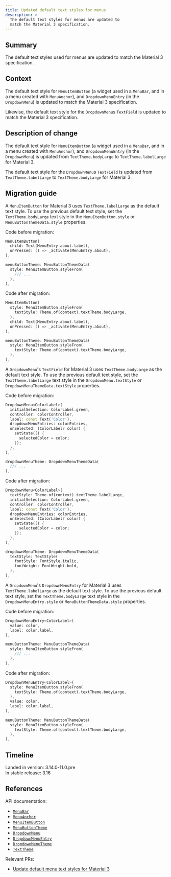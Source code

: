 ```yaml
---
title: Updated default text styles for menus
description: >
  The default text styles for menus are updated to
  match the Material 3 specification.
---
```


## Summary

The default text styles used for menus are updated
to match the Material 3 specification.

## Context

The default text style for `MenuItemButton` (a widget used
in a `MenuBar`, and in a menu created with `MenuAnchor`), 
and `DropdownMenuEntry` (in the `DropdownMenu`) is
updated to match the Material 3 specification.

Likewise, the default text style for the `DropdownMenu`s `TextField` is updated
to match the Material 3 specification.

## Description of change

The default text style for `MenuItemButton` (a widget used
in a `MenuBar`, and in a menu created with `MenuAnchor`), 
and `DropdownMenuEntry` (in the `DropdownMenu`) is updated from
`TextTheme.bodyLarge` to `TextTheme.labelLarge` for Material 3.

The default text style for the `DropdownMenu`s `TextField` is updated from
`TextTheme.labelLarge` to `TextTheme.bodyLarge` for Material 3.

## Migration guide

A `MenuItemButton` for Material 3 uses
`TextTheme.labelLarge` as the default text style. 
To use the previous default text style, set the `TextTheme.bodyLarge` text style
in the `MenuItemButton.style` or `MenuButtonThemeData.style` properties.

Code before migration:

```dart
MenuItemButton(
  child: Text(MenuEntry.about.label),
  onPressed: () => _activate(MenuEntry.about),
),
```

```dart
menuButtonTheme: MenuButtonThemeData(
  style: MenuItemButton.styleFrom(
    /// ...
  ),
),
```

Code after migration:

```dart
MenuItemButton(
  style: MenuItemButton.styleFrom(
    textStyle: Theme.of(context).textTheme.bodyLarge,
  ),
  child: Text(MenuEntry.about.label),
  onPressed: () => _activate(MenuEntry.about),
),
```

```dart
menuButtonTheme: MenuButtonThemeData(
  style: MenuItemButton.styleFrom(
    textStyle: Theme.of(context).textTheme.bodyLarge,
  ),
),
```

A `DropdownMenu`'s `TextField` for Material 3 
uses `TextTheme.bodyLarge` as the default text style. 
To use the previous default text style, 
set the `TextTheme.labelLarge` text style in 
the `DropdownMenu.textStyle` or `DropdownMenuThemeData.textStyle` properties.

Code before migration:

```dart
DropdownMenu<ColorLabel>(
  initialSelection: ColorLabel.green,
  controller: colorController,
  label: const Text('Color'),
  dropdownMenuEntries: colorEntries,
  onSelected: (ColorLabel? color) {
    setState(() {
      selectedColor = color;
    });
  },
),
```

```dart
dropdownMenuTheme: DropdownMenuThemeData(
  /// ...
),
```

Code after migration:

```dart
DropdownMenu<ColorLabel>(
  textStyle: Theme.of(context).textTheme.labelLarge,
  initialSelection: ColorLabel.green,
  controller: colorController,
  label: const Text('Color'),
  dropdownMenuEntries: colorEntries,
  onSelected: (ColorLabel? color) {
    setState(() {
      selectedColor = color;
    });
  },
),
```

```dart
dropdownMenuTheme: DropdownMenuThemeData(
  textStyle: TextStyle(
    fontStyle: FontStyle.italic,
    fontWeight: FontWeight.bold,
  ),
),
```

A `DropdownMenu`'s `DropdownMenuEntry` for Material 3 
uses `TextTheme.labelLarge` as the default text style. 
To use the previous default text style, set the
`TextTheme.bodyLarge` text style in
the `DropdownMenuEntry.style` or `MenuButtonThemeData.style` properties.

Code before migration:

```dart
DropdownMenuEntry<ColorLabel>(
  value: color,
  label: color.label,
),
```

```dart
menuButtonTheme: MenuButtonThemeData(
  style: MenuItemButton.styleFrom(
    /// ...
  ),
),
```

Code after migration:

```dart
DropdownMenuEntry<ColorLabel>(
  style: MenuItemButton.styleFrom(
    textStyle: Theme.of(context).textTheme.bodyLarge,
  ),
  value: color,
  label: color.label,
),
```

```dart
menuButtonTheme: MenuButtonThemeData(
  style: MenuItemButton.styleFrom(
    textStyle: Theme.of(context).textTheme.bodyLarge,
  ),
),
```

## Timeline

Landed in version: 3.14.0-11.0.pre<br>
In stable release: 3.16

## References

API documentation:

* [`MenuBar`][]
* [`MenuAnchor`][]
* [`MenuItemButton`][]
* [`MenuButtonTheme`][]
* [`DropdownMenu`][]
* [`DropdownMenuEntry`][]
* [`DropdownMenuTheme`][]
* [`TextTheme`][]

Relevant PRs:

* [Update default menu text styles for Material 3][]

[`MenuBar`]: {{site.api}}/flutter/material/MenuBar-class.html
[`MenuAnchor`]: {{site.api}}/flutter/material/MenuAnchor-class.html
[`MenuItemButton`]: {{site.api}}/flutter/material/MenuItemButton-class.html
[`MenuButtonTheme`]: {{site.api}}/flutter/material/MenuButtonTheme-class.html
[`DropdownMenu`]: {{site.api}}/flutter/material/DropdownMenu-class.html
[`DropdownMenuEntry`]: {{site.api}}/flutter/material/DropdownMenuEntry-class.html
[`DropdownMenuTheme`]: {{site.api}}/flutter/material/DropdownMenuTheme-class.html
[`TextTheme`]: {{site.api}}/flutter/material/TextTheme-class.html

[Update default menu text styles for Material 3]: {{site.repo.flutter}}/pull/131930
